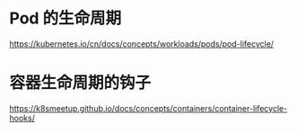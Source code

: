 #  Pod 的生命周期

https://kubernetes.io/cn/docs/concepts/workloads/pods/pod-lifecycle/

# 容器生命周期的钩子

https://k8smeetup.github.io/docs/concepts/containers/container-lifecycle-hooks/
